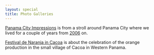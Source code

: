 ```yaml
---
layout: special
title: Photo Galleries
---
```


[Panama City Impressions](PanamaCityImpressions/) is from a stroll around Panama City where we lived for a couple of years from [2006](/2006/12/31/highlights-2006.html) on.

[Festival de Naranja in Cacoa](Festival-de-Naranja-in-Cacao/) is about the celebration of the orange production in the small village of Cacoa in Western Panama.

